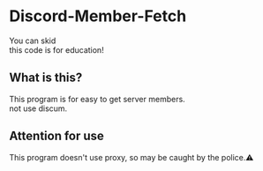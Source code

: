 # Discord-Member-Fetch
You can skid<br>
this code is for education!
## What is this?
This program is for easy to get server members.<br>
not use discum.
## Attention for use
This program doesn't use proxy, so may be caught by the police.⚠
